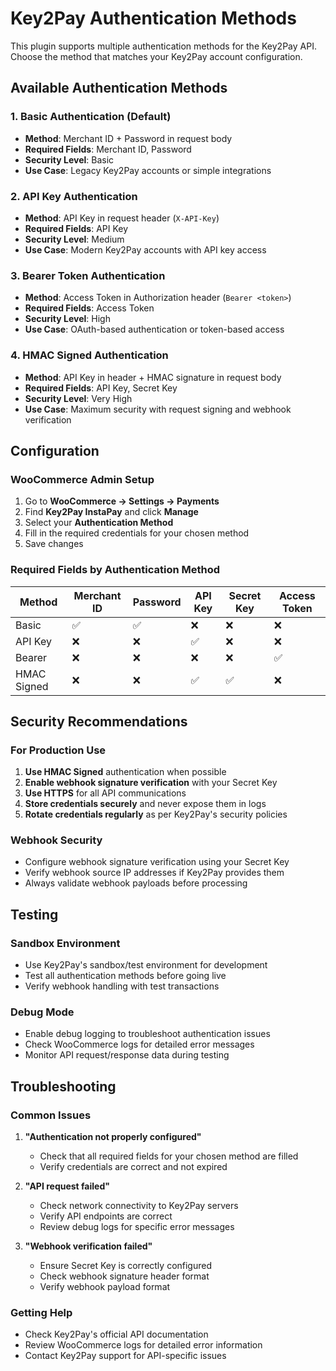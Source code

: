 # Key2Pay Authentication Methods

This plugin supports multiple authentication methods for the Key2Pay API. Choose the method that matches your Key2Pay account configuration.

## Available Authentication Methods

### 1. Basic Authentication (Default)
- **Method**: Merchant ID + Password in request body
- **Required Fields**: Merchant ID, Password
- **Security Level**: Basic
- **Use Case**: Legacy Key2Pay accounts or simple integrations

### 2. API Key Authentication
- **Method**: API Key in request header (`X-API-Key`)
- **Required Fields**: API Key
- **Security Level**: Medium
- **Use Case**: Modern Key2Pay accounts with API key access

### 3. Bearer Token Authentication
- **Method**: Access Token in Authorization header (`Bearer <token>`)
- **Required Fields**: Access Token
- **Security Level**: High
- **Use Case**: OAuth-based authentication or token-based access

### 4. HMAC Signed Authentication
- **Method**: API Key in header + HMAC signature in request body
- **Required Fields**: API Key, Secret Key
- **Security Level**: Very High
- **Use Case**: Maximum security with request signing and webhook verification

## Configuration

### WooCommerce Admin Setup
1. Go to **WooCommerce → Settings → Payments**
2. Find **Key2Pay InstaPay** and click **Manage**
3. Select your **Authentication Method**
4. Fill in the required credentials for your chosen method
5. Save changes

### Required Fields by Authentication Method

| Method | Merchant ID | Password | API Key | Secret Key | Access Token |
|--------|-------------|----------|---------|------------|--------------|
| Basic | ✅ | ✅ | ❌ | ❌ | ❌ |
| API Key | ❌ | ❌ | ✅ | ❌ | ❌ |
| Bearer | ❌ | ❌ | ❌ | ❌ | ✅ |
| HMAC Signed | ❌ | ❌ | ✅ | ✅ | ❌ |

## Security Recommendations

### For Production Use
1. **Use HMAC Signed** authentication when possible
2. **Enable webhook signature verification** with your Secret Key
3. **Use HTTPS** for all API communications
4. **Store credentials securely** and never expose them in logs
5. **Rotate credentials regularly** as per Key2Pay's security policies

### Webhook Security
- Configure webhook signature verification using your Secret Key
- Verify webhook source IP addresses if Key2Pay provides them
- Always validate webhook payloads before processing

## Testing

### Sandbox Environment
- Use Key2Pay's sandbox/test environment for development
- Test all authentication methods before going live
- Verify webhook handling with test transactions

### Debug Mode
- Enable debug logging to troubleshoot authentication issues
- Check WooCommerce logs for detailed error messages
- Monitor API request/response data during testing

## Troubleshooting

### Common Issues

1. **"Authentication not properly configured"**
   - Check that all required fields for your chosen method are filled
   - Verify credentials are correct and not expired

2. **"API request failed"**
   - Check network connectivity to Key2Pay servers
   - Verify API endpoints are correct
   - Review debug logs for specific error messages

3. **"Webhook verification failed"**
   - Ensure Secret Key is correctly configured
   - Check webhook signature header format
   - Verify webhook payload format

### Getting Help
- Check Key2Pay's official API documentation
- Review WooCommerce logs for detailed error information
- Contact Key2Pay support for API-specific issues 